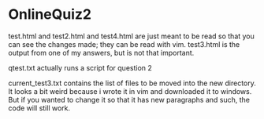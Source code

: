 # OnlineQuiz2
test.html and test2.html and test4.html are just meant to be read so that you can see the changes made; they can be read with vim. test3.html is the output from one of my answers, but is not that important. 

qtest.txt actually runs a script for question 2 

current_test3.txt contains the list of files to be moved into the new directory. It looks a bit weird because i wrote it in vim and downloaded it to windows. But if you wanted to change it so that it has new paragraphs and such, the code will still work.

